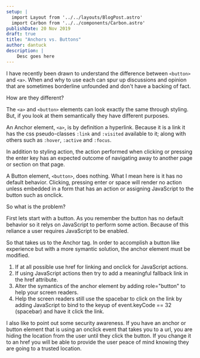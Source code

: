 ```yaml
---
setup: |
  import Layout from '../../layouts/BlogPost.astro'
  import Carbon from '../../components/Carbon.astro'
publishDate: 20 Nov 2019
draft: true
title: "Anchors vs. Buttons"
author: dantuck
description: |
    Desc goes here
---
```


I have recently been drawn to understand the difference between `<button>` and `<a>`.
When and why to use each can spur up discussions and opinion that are sometimes borderline
unfounded and don't have a backing of fact.

How are they different?

The `<a>` and `<button>` elements can look exactly the same
through styling. But, if you look at them semantically
they have different purposes.

An Anchor element, `<a>`, is by definition a hyperlink.
Because it is a link it has the css pseudo-classes `:link` and
`:visited` available to it; along with others such as `:hover`,
`:active` and `:focus`.

In addition to styling action, the action performed when clicking
or pressing the enter key has an expected outcome of navigating
away to another page or section on that page.

A Button element, `<button>`, does nothing. What I mean here is
it has no default behavior. Clicking, pressing enter or space
will render no action unless embedded in a form that has an action
or assigning JavaScript to the button such as onclick.

<Carbon />

So what is the problem?

First lets start with a button. As you remember the button
has no default behavior so it relys on JavaScript to
perform some action. Because of this reliance a user requires
JavaScript to be enabled.

So that takes us to the Anchor tag. In order to accomplish a
button like experience but with a more symantic solution, the
anchor element must be modified.

1. If at all possible use href for linking and onclick for
JavaScript actions.
2. If using JavaScript actions then try to add a meaningful
fallback link in the href attribute.
3. Alter the symantics of the anchor element by adding
role="button" to help your screen readers.
4. Help the screen readers still use the spacebar to click
on the link by adding JavaScript to bind to the keyup of
event.keyCode == 32 (spacebar) and have it click the link.

I also like to point out some security awareness. If you have
an anchor or button element that is using an onclick event
that takes you to a url, you are hiding the location from the
user until they click the button. If you change it to an href
you will be able to provide the user peace of mind knowing
they are going to a trusted location.
